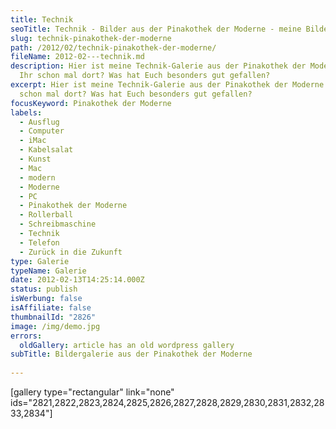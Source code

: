```yaml
---
title: Technik
seoTitle: Technik - Bilder aus der Pinakothek der Moderne - meine Bildergalerie
slug: technik-pinakothek-der-moderne
path: /2012/02/technik-pinakothek-der-moderne/
fileName: 2012-02---technik.md
description: Hier ist meine Technik-Galerie aus der Pinakothek der Moderne. Wart
  Ihr schon mal dort? Was hat Euch besonders gut gefallen?
excerpt: Hier ist meine Technik-Galerie aus der Pinakothek der Moderne. Wart Ihr
  schon mal dort? Was hat Euch besonders gut gefallen?
focusKeyword: Pinakothek der Moderne
labels:
  - Ausflug
  - Computer
  - iMac
  - Kabelsalat
  - Kunst
  - Mac
  - modern
  - Moderne
  - PC
  - Pinakothek der Moderne
  - Rollerball
  - Schreibmaschine
  - Technik
  - Telefon
  - Zurück in die Zukunft
type: Galerie
typeName: Galerie
date: 2012-02-13T14:25:14.000Z
status: publish
isWerbung: false
isAffiliate: false
thumbnailId: "2826"
image: /img/demo.jpg
errors:
  oldGallery: article has an old wordpress gallery
subTitle: Bildergalerie aus der Pinakothek der Moderne
  
---
```


[gallery type="rectangular" link="none"
ids="2821,2822,2823,2824,2825,2826,2827,2828,2829,2830,2831,2832,2833,2834"]

  